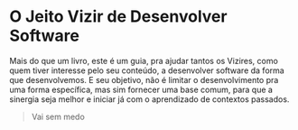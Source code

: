 # O Jeito Vizir de Desenvolver Software

Mais do que um livro, este é um guia, pra ajudar tantos os Vizires, como quem tiver interesse pelo seu conteúdo, a desenvolver software da forma que desenvolvemos. E seu objetivo, não é limitar o desenvolvimento pra uma forma específica, mas sim fornecer uma base comum, para que a sinergia seja melhor e iniciar já com o aprendizado de contextos passados.

> Vai sem medo
